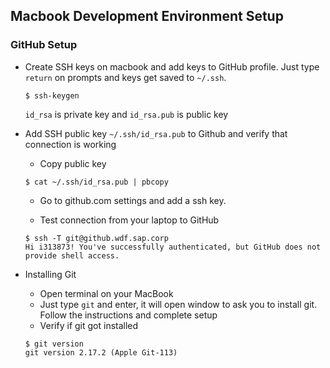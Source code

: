 ## Macbook Development Environment Setup

### GitHub Setup
- Create SSH keys on macbook and add keys to GitHub profile. Just type `return` on prompts and keys get saved to `~/.ssh`.
    ```shell
    $ ssh-keygen
    ```
    `id_rsa` is private key and `id_rsa.pub` is public key

- Add SSH public key `~/.ssh/id_rsa.pub` to Github and verify that connection is working
    - Copy public key
     ```shell
     $ cat ~/.ssh/id_rsa.pub | pbcopy
    ```
    - Go to github.com settings and add a ssh key.

    - Test connection from your laptop to GitHub

    ```shell
    $ ssh -T git@github.wdf.sap.corp
    Hi i313873! You've successfully authenticated, but GitHub does not provide shell access.
    ```
- Installing Git
    - Open terminal on your MacBook
    - Just type `git` and enter, it will open window to ask you to install git. Follow the instructions and complete setup
    - Verify if git got installed
    ```shell
    $ git version
    git version 2.17.2 (Apple Git-113)
    ```